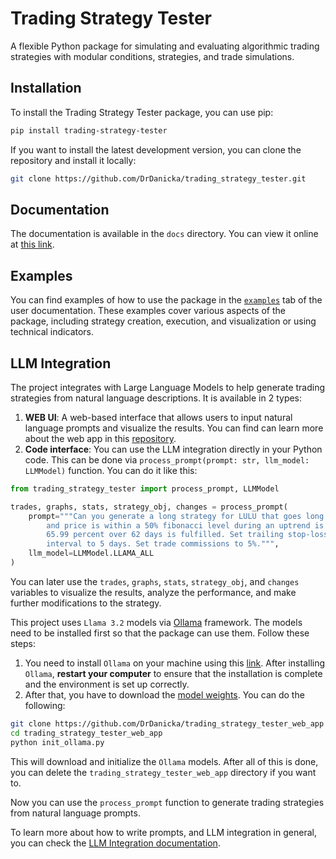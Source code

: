 # Trading Strategy Tester

A flexible Python package for simulating and evaluating algorithmic trading strategies with modular conditions, strategies, and trade simulations.

## Installation

To install the Trading Strategy Tester package, you can use pip:

```bash
pip install trading-strategy-tester
```

If you want to install the latest development version, you can clone the repository and install it locally:

```bash
git clone https://github.com/DrDanicka/trading_strategy_tester.git
```

## Documentation

The documentation is available in the `docs` directory. You can view it online at [this link](https://drdanicka.github.io/trading_strategy_tester/).

## Examples
You can find examples of how to use the package in the [`examples`](https://drdanicka.github.io/trading_strategy_tester/user/) tab of the user documentation. These examples cover various aspects of the package, including strategy creation, execution, and visualization or using technical indicators.

## LLM Integration

The project integrates with Large Language Models to help generate trading strategies from natural language descriptions. It is available in 2 types:

1. **WEB UI**: A web-based interface that allows users to input natural language prompts and visualize the results. You can find can learn more about the web app in this [repository](https://github.com/DrDanicka/trading_strategy_tester_web_app?tab=readme-ov-file).
2. **Code interface**: You can use the LLM integration directly in your Python code. This can be done via `process_prompt(prompt: str, llm_model: LLMModel)` function. You can do it like this:

```python
from trading_strategy_tester import process_prompt, LLMModel

trades, graphs, stats, strategy_obj, changes = process_prompt(
    prompt="""Can you generate a long strategy for LULU that goes long when the Open Price is in a negative trend for 77 days
        and price is within a 50% fibonacci level during an uptrend is correct and sells out when the Know Sure Thing varies by
        65.99 percent over 62 days is fulfilled. Set trailing stop-loss at 27.52%. Set the start date as 2013-12-13. Set the 
        interval to 5 days. Set trade commissions to 5%.""",
    llm_model=LLMModel.LLAMA_ALL
)
```

You can later use the `trades`, `graphs`, `stats`, `strategy_obj`, and `changes` variables to visualize the results, analyze the performance, and make further modifications to the strategy.

This project uses `Llama 3.2` models via [Ollama](https://ollama.com) framework. The models need to be installed first so that the package can use them. Follow these steps:
1. You need to install `Ollama` on your machine using this [link](https://ollama.com/download). After installing `Ollama`, **restart your computer** to ensure that the installation is complete and the environment is set up correctly.
2. After that, you have to download the [model weights](https://huggingface.co/drdanicka/trading-strategy-tester-weights/tree/main). You can do the following:

```bash
git clone https://github.com/DrDanicka/trading_strategy_tester_web_app
cd trading_strategy_tester_web_app
python init_ollama.py
```
This will download and initialize the `Ollama` models. After all of this is done, you can delete the `trading_strategy_tester_web_app` directory if you want to.

Now you can use the `process_prompt` function to generate trading strategies from natural language prompts.

To learn more about how to write prompts, and LLM integration in general, you can check the [LLM Integration documentation](https://drdanicka.github.io/trading_strategy_tester/llm/).